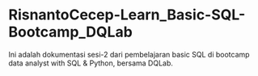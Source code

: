 # RisnantoCecep-Learn_Basic-SQL-Bootcamp_DQLab
Ini adalah dokumentasi sesi-2 dari pembelajaran basic SQL di bootcamp data analyst with SQL &amp; Python, bersama DQLab. 
